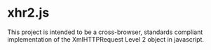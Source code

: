 xhr2.js
====

This project is intended to be a cross-browser, standards compliant implementation of the XmlHTTPRequest Level 2 object in javascript.
